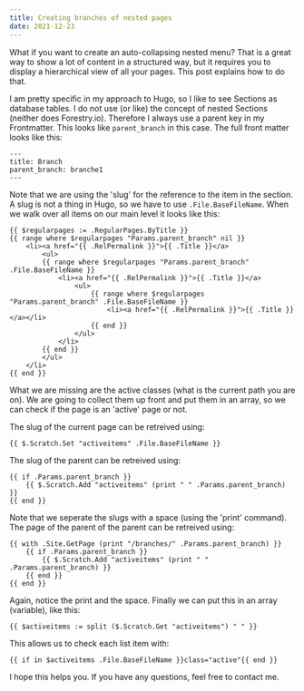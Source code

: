 ```yaml
---
title: Creating branches of nested pages
date: 2021-12-23
---
```


What if you want to create an auto-collapsing nested menu? That is a great way to show a lot of content in a structured way, but it requires you to display a hierarchical view of all your pages. This post explains how to do that.

I am pretty specific in my approach to Hugo, so I like to see Sections as database tables. I do not use (or like) the concept of nested Sections (neither does Forestry.io). Therefore I always use a parent key in my Frontmatter. This looks like `parent_branch` in this case. The full front matter looks like this:

```
---
title: Branch
parent_branch: branche1
---
```

Note that we are using the 'slug' for the reference to the item in the section. A slug is not a thing in Hugo, so we have to use `.File.BaseFileName`. When we walk over all items on our main level it looks like this:

```
{{ $regularpages := .RegularPages.ByTitle }}
{{ range where $regularpages "Params.parent_branch" nil }}
    <li><a href="{{ .RelPermalink }}">{{ .Title }}</a>
        <ul>
        {{ range where $regularpages "Params.parent_branch" .File.BaseFileName }}
            <li><a href="{{ .RelPermalink }}">{{ .Title }}</a>
                <ul>
                    {{ range where $regularpages "Params.parent_branch" .File.BaseFileName }}
                        <li><a href="{{ .RelPermalink }}">{{ .Title }}</a></li>
                    {{ end }}
                </ul>
            </li>
        {{ end }}
        </ul>
    </li>
{{ end }}
```

What we are missing are the active classes (what is the current path you are on). We are going to collect them up front and put them in an array, so we can check if the page is an 'active' page or not.

The slug of the current page can be retreived using:

    {{ $.Scratch.Set "activeitems" .File.BaseFileName }}

The slug of the parent can be retreived using:

```
{{ if .Params.parent_branch }}
    {{ $.Scratch.Add "activeitems" (print " " .Params.parent_branch) }}
{{ end }}
```

Note that we seperate the slugs with a space (using the 'print' command). The page of the parent of the parent can be retreived using:

```
{{ with .Site.GetPage (print "/branches/" .Params.parent_branch) }}
    {{ if .Params.parent_branch }}
        {{ $.Scratch.Add "activeitems" (print " " .Params.parent_branch) }}
    {{ end }}
{{ end }}
```
Again, notice the print and the space. Finally we can put this in an array (variable), like this:

    {{ $activeitems := split ($.Scratch.Get "activeitems") " " }}

This allows us to check each list item with:

    {{ if in $activeitems .File.BaseFileName }}class="active"{{ end }}

I hope this helps you. If you have any questions, feel free to contact me.